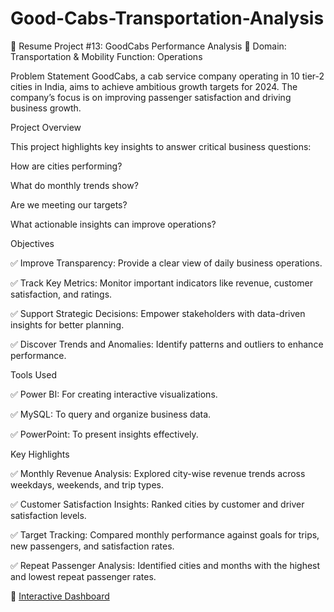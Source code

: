 # Good-Cabs-Transportation-Analysis

🌟 Resume Project #13: GoodCabs Performance Analysis 🌟
Domain: Transportation & Mobility
Function: Operations

Problem Statement
GoodCabs, a cab service company operating in 10 tier-2 cities in India, aims to achieve ambitious growth targets for 2024. The company’s focus is on improving passenger satisfaction and driving business growth.

Project Overview

This project highlights key insights to answer critical business questions:

How are cities performing?

What do monthly trends show?

Are we meeting our targets?

What actionable insights can improve operations?

Objectives

✅ Improve Transparency: Provide a clear view of daily business operations.

✅ Track Key Metrics: Monitor important indicators like revenue, customer satisfaction, and ratings.

✅ Support Strategic Decisions: Empower stakeholders with data-driven insights for better planning.

✅ Discover Trends and Anomalies: Identify patterns and outliers to enhance performance.

Tools Used

✅ Power BI: For creating interactive visualizations.

✅ MySQL: To query and organize business data.

✅ PowerPoint: To present insights effectively.

Key Highlights

✅ Monthly Revenue Analysis: Explored city-wise revenue trends across weekdays, weekends, and trip types.

✅ Customer Satisfaction Insights: Ranked cities by customer and driver satisfaction levels.

✅ Target Tracking: Compared monthly performance against goals for trips, new passengers, and satisfaction rates.

✅ Repeat Passenger Analysis: Identified cities and months with the highest and lowest repeat passenger rates.

🔗 [Interactive Dashboard](https://app.powerbi.com/view?r=eyJrIjoiZjI4Y2FmYTUtY2NlNC00NjY4LWFlYWYtNTMzMjNkYjY1NGQ5IiwidCI6ImM2ZTU0OWIzLTVmNDUtNDAzMi1hYWU5LWQ0MjQ0ZGM1YjJjNCJ9)  
